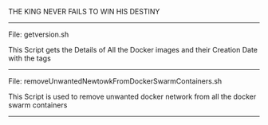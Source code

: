 THE KING NEVER FAILS TO WIN HIS DESTINY

---------------------------------------------------------------------------

File: getversion.sh

This Script gets the Details of All the Docker images and their Creation Date with the tags 

---------------------------------------------------------------------------

File: removeUnwantedNewtowkFromDockerSwarmContainers.sh

This Script is used to remove unwanted docker network from all the docker swarm containers

---------------------------------------------------------------------------
